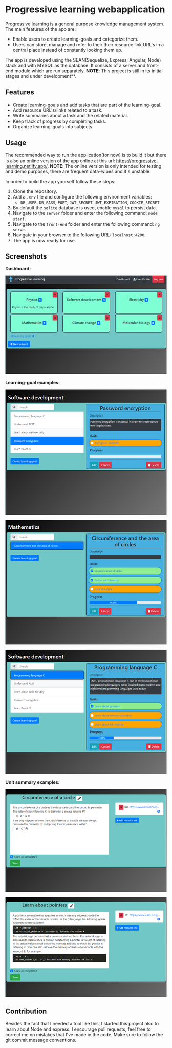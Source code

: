 # Progressive learning webapplication

Progressive learning is a general purpose knowledge management system.
The main features of the app are: 
* Enable users to create learning-goals and categorize them.
* Users can store, manage and refer to their their resource link URL's in a central place instead of constantly looking them up.

The app is developed using the SEAN(Sequelize, Express, Angular, Node) stack
and with MYSQL as the database. It consists of a server and front-end module
which are run separately. **NOTE**: This project is still in its initial stages and under development**.

## Features

* Create learning-goals and add tasks that are part of the learning-goal.
* Add resource URL's/links related to a task.
* Write summaries about a task and the related material.
* Keep track of progress by completing tasks.
* Organize learning-goals into subjects.

## Usage

The recommended way to run the application(for now) is to build it but there is also
an online version of the app online at this url: https://progressive-learning.netlify.app/.
**NOTE**: The online version is only intended for testing and demo purposes, there are 
frequent data-wipes and it's unstable.

In order to build the app yourself follow these steps: 

1. Clone the repository. 
2. Add a `.env` file and configure the following environment variables: 
    * `DB_USER`, `DB_PASS`, `PORT`, `JWT_SECRET`, `JWT_EXPIRATION`, `COOKIE_SECRET`
3. By default the `sqlite` database is used, enable `mysql` to persist data.        
4. Navigate to the `server` folder and enter the following command: `node start`.
5. Navigate to the `front-end` folder and enter the following command: 
``ng serve``.
6. Navigate in your browser to the following URL: `localhost:4200`.
7. The app is now ready for use.

## Screenshots

**Dashboard:**

![Dashboard](screenshots/dashboard-pl.png "Dashboard")

**Learning-goal examples:**

![LearningGoal](screenshots/lg-view-1.png "Learning-goal 1")  

![LearningGoal](screenshots/lg-view-2.png "Learning-goal 2")  

![LearningGoal](screenshots/lg-view-3.png "Learning-goal 3")

**Unit summary examples:**

![Unit](screenshots/task-view-1.png "Unit 1")

![Unit](screenshots/task-view-2.png "Unit 2")
    
## Contribution

Besides the fact that I needed a tool like this, I started this project also to learn about Node and express.
I encourage pull requests, feel free to correct me on mistakes that I've made in the code. 
Make sure to follow the git commit message conventions.





